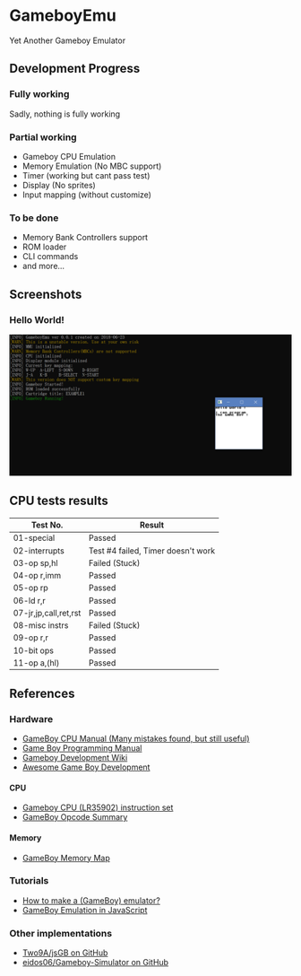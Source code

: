 # GameboyEmu

Yet Another Gameboy Emulator

<!-- Object Oriented Programming Course Project, SSE, Tongji University, 2018. -->

## Development Progress

### Fully working

Sadly, nothing is fully working

### Partial working

* Gameboy CPU Emulation
* Memory Emulation (No MBC support)
* Timer (working but cant pass test)
* Display (No sprites)
* Input mapping (without customize)

### To be done

* Memory Bank Controllers support
* ROM loader
* CLI commands
* and more...

## Screenshots

### Hello World!

![Hello World Screenshot](/screenshots/helloworld.png)

## CPU tests results

| Test No.              | Result                             |
| --------------------- | ---------------------------------- |
| 01-special            | Passed                             |
| 02-interrupts         | Test #4 failed, Timer doesn't work |
| 03-op sp,hl           | Failed (Stuck)                     |
| 04-op r,imm           | Passed                             |
| 05-op rp              | Passed                             |
| 06-ld r,r             | Passed                             |
| 07-jr,jp,call,ret,rst | Passed                             |
| 08-misc instrs        | Failed (Stuck)                     |
| 09-op r,r             | Passed                             |
| 10-bit ops            | Passed                             |
| 11-op a,(hl)          | Passed                             |

## References

### Hardware

* [GameBoy CPU Manual (Many mistakes found, but still useful)](http://marc.rawer.de/Gameboy/Docs/GBCPUman.pdf)
* [Game Boy Programming Manual](https://archive.org/download/GameBoyProgManVer1.1/GameBoyProgManVer1.1.pdf)
* [Gameboy Development Wiki](http://gbdev.gg8.se/wiki/articles/Main_Page)
* [Awesome Game Boy Development](https://github.com/avivace/awesome-gbdev)

#### CPU

* [Gameboy CPU (LR35902) instruction set](http://pastraiser.com/cpu/gameboy/gameboy_opcodes.html)
* [GameBoy Opcode Summary](http://www.devrs.com/gb/files/opcodes.html)

#### Memory

* [GameBoy Memory Map](http://gameboy.mongenel.com/dmg/asmmemmap.html)

### Tutorials

* [How to make a (GameBoy) emulator?](https://www.cl.cam.ac.uk/~pv273/slides/emulation.pdf)
* [GameBoy Emulation in JavaScript](http://imrannazar.com/GameBoy-Emulation-in-JavaScript%3a-The-CPU)

### Other implementations

* [Two9A/jsGB on GitHub](https://github.com/Two9A/jsGB)
* [eidos06/Gameboy-Simulator on GitHub](https://github.com/eidos06/Gameboy-Simulator)